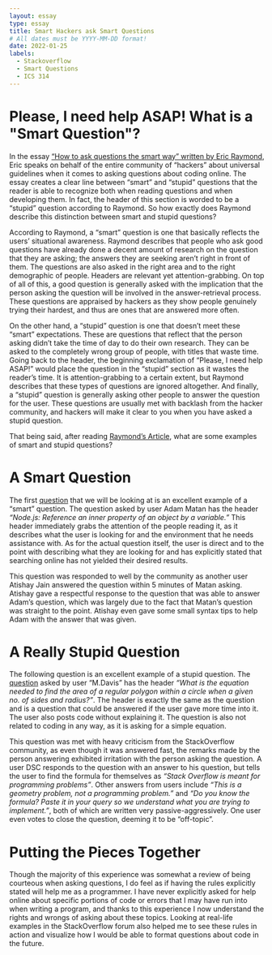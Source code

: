 ```yaml
---
layout: essay
type: essay
title: Smart Hackers ask Smart Questions
# All dates must be YYYY-MM-DD format!
date: 2022-01-25
labels:
  - Stackoverflow
  - Smart Questions
  - ICS 314
---
```

# Please, I need help ASAP! What is a "Smart Question"?
  In the essay [“How to ask questions the smart way” written by Eric Raymond](http://www.catb.org/esr/faqs/smart-questions.html), Eric speaks on behalf of the entire community of “hackers” about universal guidelines 
when it comes to asking questions about coding online. The essay creates a clear line between “smart” and “stupid” questions that the reader is able to recognize 
both when reading questions and when developing them. In fact, the header of this section is worded to be a “stupid” question according to Raymond. So how exactly
does Raymond describe this distinction between smart and stupid questions?

  According to Raymond, a “smart” question is one that basically reflects the users’ situational awareness. Raymond describes that people who ask good questions have
already done a decent amount of research on the question that they are asking; the answers they are seeking aren’t right in front of them. The questions are also
asked in the right area and to the right demographic of people. Headers are relevant yet attention-grabbing. On top of all of this, a good question is generally asked
with the implication that the person asking the question will be involved in the answer-retrieval process. These questions are appraised by hackers as they show people
genuinely trying their hardest, and thus are ones that are answered more often.

  On the other hand, a “stupid” question is one that doesn’t meet these “smart” expectations. These are questions that reflect that the person asking didn’t take the time 
of day to do their own research. They can be asked to the completely wrong group of people, with titles that waste time. Going back to the header, the beginning exclamation
of “Please, I need help ASAP!” would place the question in the “stupid” section as it wastes the reader’s time. It is attention-grabbing to a certain extent, but Raymond 
describes that these types of questions are ignored altogether. And finally, a “stupid” question is generally asking other people to answer the question for the user. 
These questions are usually met with backlash from the hacker community, and hackers will make it clear to you when you have asked a stupid question.

That being said, after reading [Raymond’s Article](http://www.catb.org/esr/faqs/smart-questions.html), what are some examples of smart and stupid questions?

# A Smart Question

The first [question](https://stackoverflow.com/questions/52473522/node-js-reference-an-inner-property-of-an-object-by-a-variable****) that we will be looking at is an excellent example of a “smart” question. The question asked by user Adam Matan has the header *“Node.js: Reference an inner property of an object by a variable.”* This header immediately grabs the attention of the people reading it, as it describes what the user is looking for and the environment that he needs assistance with. As for the actual question itself, the user is direct and to the point with describing what they are looking for and has explicitly stated that searching online has not yielded their desired results. 

This question was responded to well by the community as another user Atishay Jain answered the question within 5 minutes of Matan asking. Atishay gave a respectful response to the question that was able to answer Adam’s question, which was largely due to the fact that Matan’s question was straight to the point. Atishay even gave some small syntax tips to help Adam with the answer that was given.

# A Really Stupid Question

The following question is an excellent example of a stupid question. The [question](https://stackoverflow.com/questions/56514009/what-is-the-equation-needed-to-find-the-area-of-a-regular-polygon-within-a-circl/56514096) asked by user “M.Davis” has the header *“What is the equation needed to find the area of a regular polygon within a circle when a given no. of sides and radius?”*. The header is exactly the same as the question and is a question that could be answered if the user gave more time into it. The user also posts code without explaining it. The question is also not related to coding in any way, as it is asking for a simple equation.

This question was met with heavy criticism from the StackOverflow community, as even though it was answered fast, the remarks made by the person answering exhibited irritation with the person asking the question. A user DSC responds to the question with an answer to his question, but tells the user to find the formula for themselves as *“Stack Overflow is meant for programming problems”*. Other answers from users include *“This is a geometry problem, not a programming problem.”* and *“Do you know the formula? Paste it in your query so we understand what you are trying to implement.”*, both of which are written very passive-aggressively. One user even votes to close the question, deeming it to be “off-topic”.

# Putting the Pieces Together

Though the majority of this experience was somewhat a review of being courteous when asking questions, I do feel as if having the rules explicitly stated will help me as a programmer. I have never explicitly asked for help online about specific portions of code or errors that I may have run into when writing a program, and thanks to this experience I now understand the rights and wrongs of asking about these topics. Looking at real-life examples in the StackOverflow forum also helped me to see these rules in action and visualize how I would be able to format questions about code in the future.

